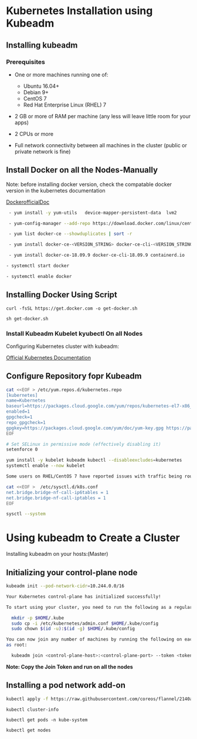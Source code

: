 # Kubernetes Installation using Kubeadm

## Installing kubeadm

### Prerequisites

- One or more machines running one of:
    - Ubuntu 16.04+
    - Debian 9+
    - CentOS 7
    - Red Hat Enterprise Linux (RHEL) 7

- 2 GB or more of RAM per machine (any less will leave little room for your apps)
- 2 CPUs or more
- Full network connectivity between all machines in the cluster (public or private network is fine)

## Install Docker on all the Nodes-Manually
 
Note: before installing docker version, check the compatable docker version in the kubernetes documentation 

[DockerofficialDoc](https://docs.docker.com/install/linux/docker-ce/centos/)
```sh
 - yum install -y yum-utils   device-mapper-persistent-data  lvm2

 - yum-config-manager --add-repo https://download.docker.com/linux/centos/docker-ce.repo

 - yum list docker-ce --showduplicates | sort -r

 - yum install docker-ce-<VERSION_STRING> docker-ce-cli-<VERSION_STRING> containerd.io

 - yum install docker-ce-18.09.9 docker-ce-cli-18.09.9 containerd.io

- systemctl start docker

- systemctl enable docker
```

## Installing Docker Using Script 
```
curl -fsSL https://get.docker.com -o get-docker.sh

sh get-docker.sh
```
### Install Kubeadm Kubelet kyubectl On all Nodes 

Configuring Kubernetes cluster with kubeadm:

[Official Kubernetes Documentation](https://kubernetes.io/docs/setup/production-environment/tools/kubeadm/install-kubeadm/)

## Configure Repository fopr Kubeadm 
```sh
cat <<EOF > /etc/yum.repos.d/kubernetes.repo
[kubernetes]
name=Kubernetes
baseurl=https://packages.cloud.google.com/yum/repos/kubernetes-el7-x86_64
enabled=1
gpgcheck=1
repo_gpgcheck=1
gpgkey=https://packages.cloud.google.com/yum/doc/yum-key.gpg https://packages.cloud.google.com/yum/doc/rpm-package-key.gpg
EOF

# Set SELinux in permissive mode (effectively disabling it)
setenforce 0

yum install -y kubelet kubeadm kubectl --disableexcludes=kubernetes
systemctl enable --now kubelet

Some users on RHEL/CentOS 7 have reported issues with traffic being routed incorrectly due to iptables being bypassed. You should ensure net.bridge.bridge-nf-call-iptables is set to 1 in your sysctl config, e.g

cat <<EOF >  /etc/sysctl.d/k8s.conf
net.bridge.bridge-nf-call-ip6tables = 1
net.bridge.bridge-nf-call-iptables = 1
EOF

sysctl --system
```

#  Using kubeadm to Create a Cluster

Installing kubeadm on your hosts:(Master)
## Initializing your control-plane node
```sh
kubeadm init --pod-network-cidr=10.244.0.0/16

Your Kubernetes control-plane has initialized successfully!

To start using your cluster, you need to run the following as a regular user:

  mkdir -p $HOME/.kube
  sudo cp -i /etc/kubernetes/admin.conf $HOME/.kube/config
  sudo chown $(id -u):$(id -g) $HOME/.kube/config

You can now join any number of machines by running the following on each node
as root:

  kubeadm join <control-plane-host>:<control-plane-port> --token <token> --discovery-token-ca-cert-hash sha256:<hash>

```

**Note: Copy the Join Token and run on all the nodes**

## Installing a pod network add-on
```sh
kubectl apply -f https://raw.githubusercontent.com/coreos/flannel/2140ac876ef134e0ed5af15c65e414cf26827915/Documentation/kube-flannel.yml
```

```kubectl cluster-info```

```kubectl get pods -n kube-system```

```kubectl get nodes```